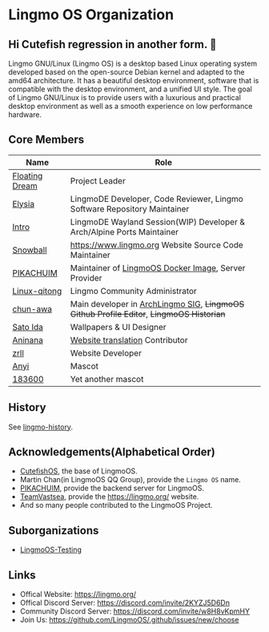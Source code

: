 # Lingmo OS Organization
## Hi Cutefish regression in another form. 👋
Lingmo GNU/Linux (Lingmo OS) is a desktop based Linux operating system developed based on the open-source Debian kernel and adapted to the amd64 architecture. It has a beautiful desktop environment, software that is compatible with the desktop environment, and a unified UI style. The goal of Lingmo GNU/Linux is to provide users with a luxurious and practical desktop environment as well as a smooth experience on low performance hardware.

## Core Members
**Name**|**Role**
--------|--------
[Floating Dream](https://github.com/lingmo-dream)|Project Leader
[Elysia](https://github.com/ganyuanzhen)|LingmoDE Developer, Code Reviewer, Lingmo Software Repository Maintainer
[Intro](https://github.com/Intro-iu)|LingmoDE Wayland Session(WIP) Developer & Arch/Alpine Ports Maintainer
[Snowball](https://github.com/SnowballXueQiu)|<https://www.lingmo.org> Website Source Code Maintainer
[PIKACHUIM](https://github.com/PIKACHUIM)|Maintainer of [LingmoOS Docker Image](https://github.com/PIKACHUIM/DockerFiles/blob/main/Dockers/Debian/Desktop/Lingmo), Server Provider
[Linux-qitong](https://github.com/linux-qitong)|Lingmo Community Administrator
[chun-awa](https://github.com/chun-awa)|Main developer in [ArchLingmo SIG](https://github.com/orgs/LingmoOS/teams/arch-lingmo-sig), ~~LingmoOS Github Profile Editor~~, ~~LingmoOS Historian~~
[Sato Ida](https://github.com/Sato-Ida)|Wallpapers & UI Designer
[Aninana](https://github.com/Aninana)|[Website translation](https://github.com/TeamVastsea/lingmoos-frontend/pull/6/commits/e0b6961a59a049bcdae5fea797716168bd85f2b0) Contributor
[zrll](https://github.com/zrll12)|Website Developer
[Anyi](https://github.com/9523140211)|Mascot
[183600](https://github.com/183600)|Yet another mascot

## History
See [lingmo-history](https://github.com/LingmoOS/lingmo-history/blob/main/README.md).

## Acknowledgements(Alphabetical Order)
- [CutefishOS](https://github.com/cutefishos), the base of LingmoOS.
- Martin Chan(in LingmoOS QQ Group), provide the `Lingmo OS` name.
- [PIKACHUIM](https://github.com/PIKACHUIM), provide the backend server for LingmoOS.
- [TeamVastsea](https://github.com/TeamVastsea), provide the <https://lingmo.org/> website.
- And so many people contributed to the LingmoOS Project.

## Suborganizations
- [LingmoOS-Testing](https://github.com/LingmoOS-Testing)

## Links
- Offical Website: <https://lingmo.org/>
- Offical Discord Server: <https://discord.com/invite/2KYZJ5D6Dn>
- Community Discord Server: <https://discord.com/invite/w8H8vKpmHY>
- Join Us: <https://github.com/LingmoOS/.github/issues/new/choose>
